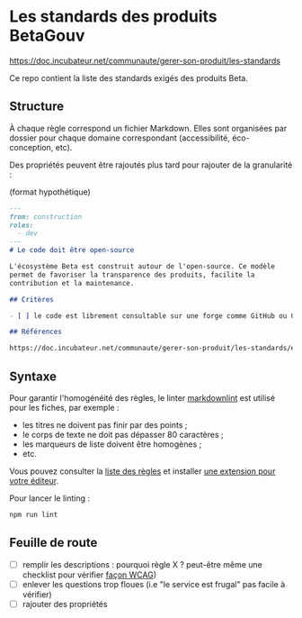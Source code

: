 # Les standards des produits BetaGouv

https://doc.incubateur.net/communaute/gerer-son-produit/les-standards

Ce repo contient la liste des standards exigés des produits Beta.

## Structure

À chaque règle correspond un fichier Markdown. Elles sont organisées
par dossier pour chaque domaine correspondant (accessibilité,
éco-conception, etc).

Des propriétés peuvent être rajoutés plus tard pour rajouter de la granularité :

(format hypothétique)

```md
---
from: construction
roles:
  - dev
---
# Le code doit être open-source

L'écosystème Beta est construit autour de l'open-source. Ce modèle
permet de favoriser la transparence des produits, facilite la
contribution et la maintenance.

## Critères

- [ ] le code est librement consultable sur une forge comme GitHub ou GitLab.

## Références

https://doc.incubateur.net/communaute/gerer-son-produit/les-standards/eco-conception#des-services-durables
```

## Syntaxe

Pour garantir l'homogénéité des règles, le linter
[markdownlint](https://github.com/DavidAnson/markdownlint) est utilisé
pour les fiches, par exemple :

- les titres ne doivent pas finir par des points ;
- le corps de texte ne doit pas dépasser 80 caractères ;
- les marqueurs de liste doivent être homogènes ;
- etc.

Vous pouvez consulter la [liste des
règles](https://github.com/DavidAnson/markdownlint?tab=readme-ov-file#rules--aliases)
et installer [une extension pour votre
éditeur](https://github.com/DavidAnson/markdownlint?tab=readme-ov-file#related).

Pour lancer le linting :

```sh
npm run lint
```

## Feuille de route

- [ ] remplir les descriptions : pourquoi règle X ? peut-être même une checklist pour vérifier [façon WCAG](https://www.w3.org/TR/2016/NOTE-WCAG20-TECHS-20161007/H90))
- [ ] enlever les questions trop floues (i.e "le service est frugal" pas facile à vérifier)
- [ ] rajouter des propriétés
